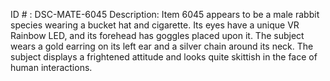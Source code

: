 ID # : DSC-MATE-6045
Description: Item 6045 appears to be a male rabbit species wearing a bucket hat and cigarette. Its eyes have a unique VR Rainbow LED, and its forehead has goggles placed upon it. The subject wears a gold earring on its left ear and a silver chain around its neck. The subject displays a frightened attitude and looks quite skittish in the face of human interactions.